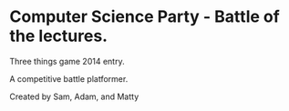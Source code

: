 # Computer Science Party - Battle of the lectures.

Three things game 2014 entry.

A competitive battle platformer.

Created by Sam, Adam, and Matty

